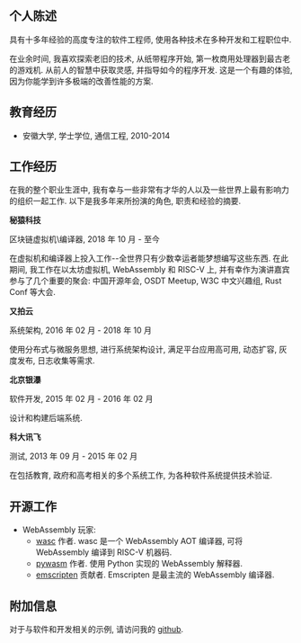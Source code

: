 ## 个人陈述

具有十多年经验的高度专注的软件工程师, 使用各种技术在多种开发和工程职位中.

在业余时间, 我喜欢探索老旧的技术, 从纸带程序开始, 第一枚商用处理器到最古老的游戏机. 从前人的智慧中获取灵感, 并指导如今的程序开发. 这是一个有趣的体验, 因为你能学到许多极端的改善性能的方案.

## 教育经历

- 安徽大学, 学士学位, 通信工程, 2010-2014

## 工作经历

在我的整个职业生涯中, 我有幸与一些非常有才华的人以及一些世界上最有影响力的组织一起工作. 以下是我多年来所扮演的角色, 职责和经验的摘要.

**秘猿科技**

区块链虚拟机\编译器, 2018 年 10 月 - 至今

在虚拟机和编译器上投入工作--全世界只有少数幸运者能梦想编写这些东西. 在此期间, 我工作在以太坊虚拟机, WebAssembly 和 RISC-V 上, 并有幸作为演讲嘉宾参与了几个重要的聚会: 中国开源年会, OSDT Meetup, W3C 中文兴趣组, Rust Conf 等大会.

**又拍云**

系统架构, 2016 年 02 月 - 2018 年 10 月

使用分布式与微服务思想, 进行系统架构设计, 满足平台应用高可用, 动态扩容, 灰度发布, 日志收集等需求.

**北京银瀑**

软件开发, 2015 年 02 月 - 2016 年 02 月

设计和构建后端系统.

**科大讯飞**

测试, 2013 年 09 月 - 2015 年 02 月

在包括教育, 政府和高考相关的多个系统工作, 为各种软件系统提供技术验证.

## 开源工作

- WebAssembly 玩家:
    - [wasc](https://github.com/mohanson/wasc) 作者. wasc 是一个 WebAssembly AOT 编译器, 可将 WebAssembly 编译到 RISC-V 机器码.
    - [pywasm](https://github.com/mohanson/pywasm) 作者. 使用 Python 实现的 WebAssembly 解释器.
    - [emscripten](https://github.com/emscripten-core/emscripten/tree/main/third_party/leb128) 贡献者. Emscripten 是最主流的 WebAssembly 编译器.

## 附加信息

对于与软件和开发相关的示例, 请访问我的 [github](https://github.com/mohanson).
